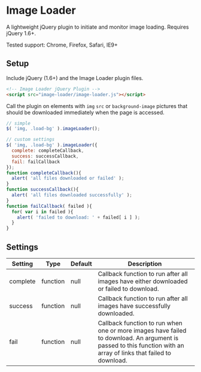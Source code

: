 # Image Loader

A lightweight jQuery plugin to initiate and monitor image loading. Requires jQuery 1.6+.

Tested support: Chrome, Firefox, Safari, IE9+

## Setup

Include jQuery (1.6+) and the Image Loader plugin files.

```html
<!-- Image Loader jQuery Plugin -->
<script src="image-loader/image-loader.js"></script>
```

Call the plugin on elements with `img` `src` or `background-image` pictures that should be downloaded immediately when the page is accessed.

```javascript
// simple
$( 'img, .load-bg' ).imageLoader();

// custom settings
$( 'img, .load-bg' ).imageLoader({
  complete: completeCallback,
  success: successCallback,
  fail: failCallback
});
function completeCallback(){
  alert( 'all files downloaded or failed' );
}
function successCallback(){
  alert( 'all files downloaded successfully' );
}
function failCallback( failed ){
  for( var i in failed ){
    alert( 'failed to download: ' + failed[ i ] );
  }
}
```

## Settings

Setting | Type | Default | Description
--- | --- | --- | ---
complete | function | null | Callback function to run after all images have either downloaded or failed to download.
success | function | null | Callback function to run after all images have successfully downloaded.
fail | function | null | Callback function to run when one or more images have failed to download. An argument is passed to this function with an array of links that failed to download.